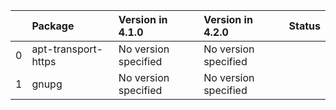 <!-- markdown-link-check-disable -->

|    | Package             | Version in 4.1.0     | Version in 4.2.0     | Status   |
|---:|:--------------------|:---------------------|:---------------------|:---------|
|  0 | apt-transport-https | No version specified | No version specified |          |
|  1 | gnupg               | No version specified | No version specified |          |